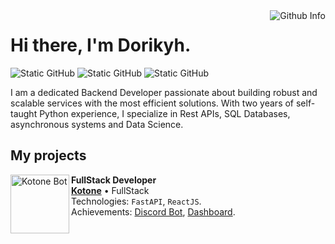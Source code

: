 <img align='right' src="https://github-readme-stats.vercel.app/api/top-langs/?username=dorikyh&layout=pie&theme=tokyonight" alt="Github Info">

# Hi there, I'm Dorikyh.

<img src="https://img.shields.io/static/v1?label=Overview&message=dorikyh&color=f8efd4&style=for-the-badge&logo=GitHub" alt="Static GitHub"> <img src="https://img.shields.io/badge/Python-3776AB?style=for-the-badge&logo=python&logoColor=white" alt="Static GitHub"> <img src="https://img.shields.io/badge/Node.js-43853D?style=for-the-badge&logo=node.js&logoColor=white" alt="Static GitHub">

<p>I am a dedicated Backend Developer passionate about building robust and scalable services with the most efficient solutions. With two years of self-taught Python experience, I specialize in Rest APIs, SQL Databases, asynchronous systems and Data Science.</p>

## My projects

[<img align="left" height="94px" width="94px" alt="Kotone Bot" src="https://www.kotone.tech/kotone.png"/>](https://www.kotone.tech/)

**FullStack Developer** \
[**Kotone**](https://www.kotone.tech/) • FullStack \
Technologies: `FastAPI`, `ReactJS`.\
Achievements: [Discord Bot](https://www.kotone.tech/), [Dashboard](https://kotone.tech/).
<br/>
